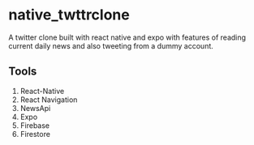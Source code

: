 # native_twttrclone

A twitter clone built with react native and expo with features of reading current daily news and
also tweeting from a dummy account.

## Tools

1. React-Native
2. React Navigation
3. NewsApi
4. Expo
5. Firebase
6. Firestore
